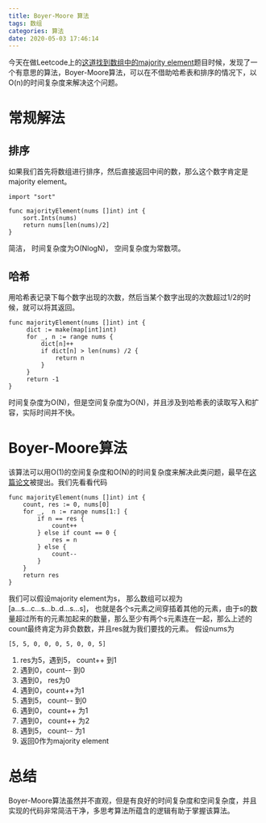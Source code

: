 ```yaml
---
title: Boyer-Moore 算法
tags: 数组
categories: 算法
date: 2020-05-03 17:46:14
---
```



今天在做Leetcode上的[这道找到数组中的majority element](https://leetcode.com/problems/majority-element/)题目时候，发现了一个有意思的算法，Boyer-Moore算法，可以在不借助哈希表和排序的情况下，以O(n)的时间复杂度来解决这个问题。
<!-- more -->

# 常规解法

## 排序
如果我们首先将数组进行排序，然后直接返回中间的数，那么这个数字肯定是majority element。
```Golang
import "sort"

func majorityElement(nums []int) int {
    sort.Ints(nums)
    return nums[len(nums)/2]
}
```
简洁， 时间复杂度为O(NlogN)， 空间复杂度为常数项。

## 哈希
用哈希表记录下每个数字出现的次数，然后当某个数字出现的次数超过1/2的时候，就可以将其返回。
```Golang
func majorityElement(nums []int) int {
     dict := make(map[int]int)
     for _, n := range nums {
         dict[n]++
         if dict[n] > len(nums) /2 {
             return n
         }
     }
     return -1
}
```
时间复杂度为O(N)，但是空间复杂度为O(N)，并且涉及到哈希表的读取写入和扩容，实际时间并不快。

# Boyer-Moore算法

该算法可以用O(1)的空间复杂度和O(N)的时间复杂度来解决此类问题，最早在[这篇论文](http://www.cs.rug.nl/~wim/pub/whh348.pdf)被提出。我们先看看代码 
```Golang
func majorityElement(nums []int) int {
    count, res := 0, nums[0]
    for _,  n := range nums[1:] {
        if n == res {
            count++
        } else if count == 0 {
            res = n
        } else {
            count--
        }
    }
    return res
}
```
我们可以假设majority element为s， 那么数组可以视为[a...s...c...s...b..d...s...s]， 也就是各个s元素之间穿插着其他的元素，由于s的数量超过所有的元素加起来的数量，那么至少有两个s元素连在一起，那么上述的count最终肯定为非负数数，并且res就为我们要找的元素。
假设nums为
```Golang
[5, 5, 0, 0, 0, 5, 0, 0, 5]
```

1. res为5，遇到5， count++ 到1
2. 遇到0，count-- 到0
3. 遇到0， res为0
4. 遇到0，count++为1
5. 遇到5， count-- 到0
6. 遇到0， count++ 为1
7. 遇到0， count++ 为2
10. 遇到5， count-- 为1
11. 返回0作为majority element

# 总结
Boyer-Moore算法虽然并不直观，但是有良好的时间复杂度和空间复杂度，并且实现的代码非常简洁干净，多思考算法所蕴含的逻辑有助于掌握该算法。
